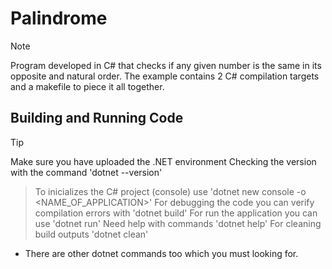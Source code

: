 # Palindrome

> [!NOTE]
> Program developed in C# that checks if any given number is the same in its opposite and natural order.
> The example contains 2 C# compilation targets and a makefile to piece it all together.

## Building and Running Code 
> [!TIP]
> Make sure you have uploaded the .NET environment
 > Checking the version with the command 'dotnet --version'

> To inicializes the C# project (console) use 'dotnet new console -o <NAME_OF_APPLICATION>'
> For debugging the code you can verify compilation errors with 'dotnet build'
> For run the application you can use 'dotnet run'
  > Need help with commands 'dotnet help'
> For cleaning build outputs 'dotnet clean'

* There are other dotnet commands too which you must looking for.
